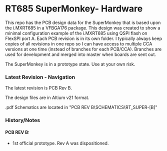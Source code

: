 # RT685 SuperMonkey- Hardware #

This repo has the PCB design data for the SuperMonkey that is based upon the i.MXRT685 in a VFBGA176 package.  This design was created to show a minimal configuration example of the i.MXRT685 using QSPI flash on FlexSPI port A.    Each PCB revision is in its own folder.  I typically always keep copies of all revisions in one repo so I can have access to multiple CCA versions at one time (instead of branches for each PCB/CCA).   Branches are used for development and merged into master when boards are sent out.

The SuperMonkey is in a prototype state.   Use at your own risk.

### Latest Revision - Navigation ###

The latest revision is PCB Rev B. 

The design files are in Altium v21 format.

.pdf Schematics are located in "PCB REV B\SCHEMATICS\RT_SUPER-[B]"


### History/Notes

#### PCB REV B:

- 1st official prototype.   Rev A was dispositioned.



